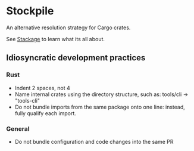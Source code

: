 # Stockpile

An alternative resolution strategy for Cargo crates.

See [Stackage](https://www.stackage.org/) to learn what its all about.

## Idiosyncratic development practices

### Rust
- Indent 2 spaces, not 4
- Name internal crates using the directory structure, such as: tools/cli -> "tools-cli"
- Do not bundle imports from the same package onto one line: instead, fully qualify each import.

### General
- Do not bundle configuration and code changes into the same PR

